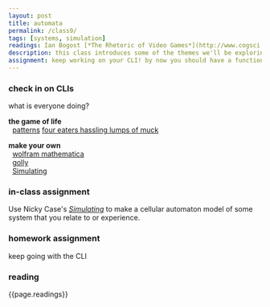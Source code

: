 ```yaml
---  
layout: post  
title: automata 
permalink: /class9/  
tags: [systems, simulation]
readings: Ian Bogost [*The Rhetoric of Video Games*](http://www.cogsci.rpi.edu/public_html/ruiz/EGDFall2013/readings/RhetoricVideoGames_Bogost.pdf), Bret Victor [*stop drawing dead fish*](https://www.youtube.com/watch?v=ZfytHvgHybA)
description: this class introduces some of the themes we'll be exploring in the final project, looking at self-organising systems and cellular automata, and some techniques we can use to model them. 
assignment: keep working on your CLI! by now you should have a functional prototype, and be starting to think about the user experience. 
---  
```


### check in on CLIs
what is everyone doing?

**the game of life**  
  [patterns](https://www.conwaylife.com/wiki/Main_Page) [four eaters hassling lumps of muck](https://www.conwaylife.com/wiki/Four_eaters_hassling_lumps_of_muck)  

**make your own**  
  [wolfram mathematica](https://reference.wolfram.com/language/ref/CellularAutomaton.html)  
  [golly](http://golly.sourceforge.net)  
  [Simulating](https://ncase.me/sim/)  

### in-class assignment
Use Nicky Case's [*Simulating*](https://ncase.me/sim/) to make a cellular automaton model of some system that you relate to or experience. 

### homework assignment
keep going with the CLI

### reading
{{page.readings}}